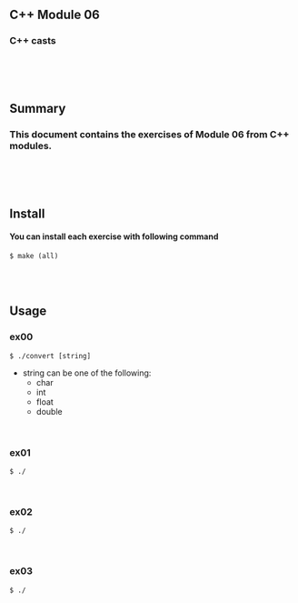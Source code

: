 ## C++ Module 06
### C++ casts
<br/><br/><br/>

## Summary
### This document contains the exercises of Module 06 from C++ modules.
<br/><br/><br/>

## Install
#### You can install each exercise with following command
	$ make (all)
<br/><br/>

## Usage
### ex00
	$ ./convert [string]

* string can be one of the following:
	* char
	* int
	* float
	* double
<br/>

### ex01
	$ ./
<br/>

### ex02
	$ ./
<br/>

### ex03
	$ ./

<br/>